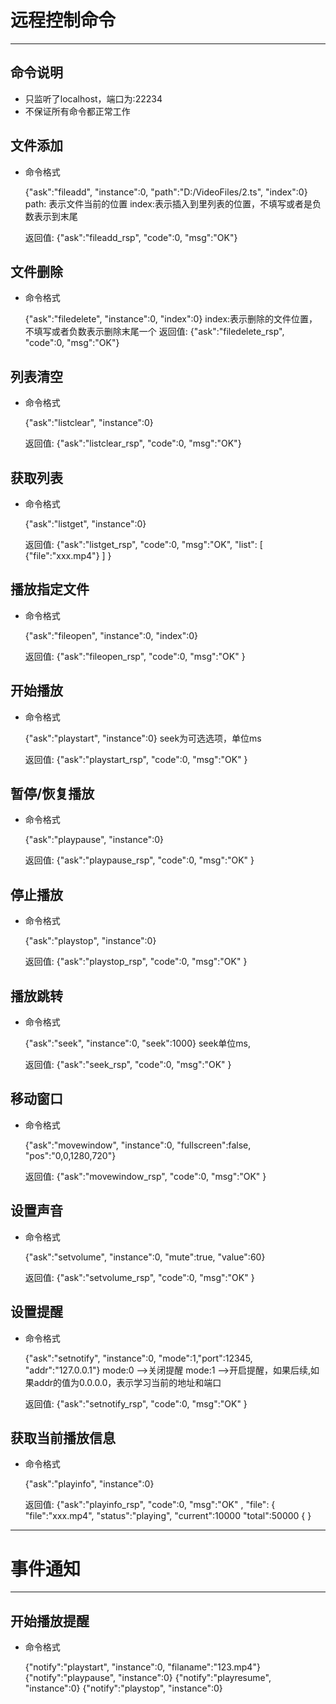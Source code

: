 # 远程控制命令
---

## 命令说明

- 只监听了localhost，端口为:22234
- 不保证所有命令都正常工作

## 文件添加

- 命令格式


    {"ask":"fileadd", "instance":0, "path":"D:/VideoFiles/2.ts", "index":0}
    path: 表示文件当前的位置
    index:表示插入到里列表的位置，不填写或者是负数表示到末尾

    返回值:
    {"ask":"fileadd_rsp", "code":0, "msg":"OK"}

## 文件删除

- 命令格式


    {"ask":"filedelete", "instance":0, "index":0}
    index:表示删除的文件位置，不填写或者负数表示删除末尾一个
    返回值:
    {"ask":"filedelete_rsp", "code":0, "msg":"OK"}


## 列表清空
- 命令格式


    {"ask":"listclear", "instance":0}

    返回值:
    {"ask":"listclear_rsp", "code":0, "msg":"OK"}


## 获取列表
- 命令格式


    {"ask":"listget", "instance":0}

    返回值:
    {"ask":"listget_rsp", "code":0, "msg":"OK", 
        "list":
        [
            {"file":"xxx.mp4"}
        ]
    }
    

## 播放指定文件
- 命令格式


    {"ask":"fileopen", "instance":0, "index":0}

    返回值:
    {"ask":"fileopen_rsp", "code":0, "msg":"OK" }
   

## 开始播放
- 命令格式


    {"ask":"playstart", "instance":0}
    seek为可选选项，单位ms

    返回值:
    {"ask":"playstart_rsp", "code":0, "msg":"OK" }


## 暂停/恢复播放
- 命令格式


    {"ask":"playpause", "instance":0}


    返回值:
    {"ask":"playpause_rsp", "code":0, "msg":"OK" }



## 停止播放
- 命令格式


    {"ask":"playstop", "instance":0}

    返回值:
    {"ask":"playstop_rsp", "code":0, "msg":"OK" }

## 播放跳转
- 命令格式


    {"ask":"seek", "instance":0, "seek":1000}
    seek单位ms,

    返回值:
    {"ask":"seek_rsp", "code":0, "msg":"OK" }


## 移动窗口
- 命令格式


    {"ask":"movewindow", "instance":0, "fullscreen":false, "pos":"0,0,1280,720"}

    返回值:
    {"ask":"movewindow_rsp", "code":0, "msg":"OK" }


## 设置声音
- 命令格式


    {"ask":"setvolume", "instance":0, "mute":true, "value":60}

    返回值:
    {"ask":"setvolume_rsp", "code":0, "msg":"OK" }

## 设置提醒
- 命令格式


    {"ask":"setnotify", "instance":0, "mode":1,"port":12345, "addr":"127.0.0.1"}
    mode:0 -->关闭提醒
    mode:1 -->开启提醒，如果后续,如果addr的值为0.0.0.0，表示学习当前的地址和端口

    返回值:
    {"ask":"setnotify_rsp", "code":0, "msg":"OK" }

## 获取当前播放信息
- 命令格式


    {"ask":"playinfo", "instance":0}

    返回值:
    {"ask":"playinfo_rsp", "code":0, "msg":"OK" ,
        "file":
        {
            "file":"xxx.mp4",
            "status":"playing",
            "current":10000
            "total":50000
        {
    }
    
---
# 事件通知
---

## 开始播放提醒
- 命令格式


    {"notify":"playstart", "instance":0, "filaname":"123.mp4"}
    {"notify":"playpause", "instance":0}
    {"notify":"playresume", "instance":0}
    {"notify":"playstop", "instance":0}
    
    